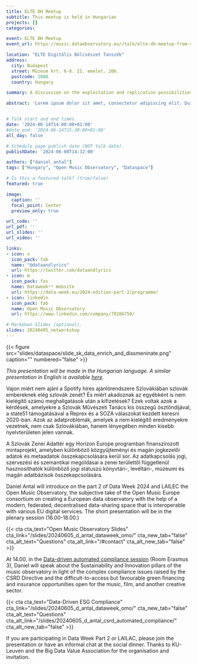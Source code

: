 ```yaml
---
title: ELTE DH Meetup
subtitle: This meetup is held in Hungarian
projects: []
categories:

event: ELTE DH Meetup
event_url: https://music.dataobservatory.eu//talk/elte-dh-meetup-from-slovakia-towards-a-european-music-dataspace/

location: "ELTE Digitális Bölcsészet Tanszék"
address:
  city: Budapest
  street: Múzeum krt. 6-8. II. emelet. 206.
  postcode: 1088
  country: Hungary

summary: A discussion on the exploitation and replication possibilities of the Slovak Music Dataspace for Hungarian digital heritage and music experts.

abstract: 'Lorem ipsum dolor sit amet, consectetur adipiscing elit. Duis posuere tellusac convallis placerat. Proin tincidunt magna sed ex sollicitudin condimentum. Sed ac faucibus dolor, scelerisque sollicitudin nisi. Cras purus urna, suscipit quis sapien eu, pulvinar tempor diam.'


# Talk start and end times.
date: '2024-06-14T14:00:00+01:00'
#date_end: '2024-06-14T15:30:00+01:00'
all_day: false

# Schedule page publish date (NOT talk date).
publishDate: '2024-06-08T14:32:00'

authors: ["daniel_antal"]
tags: ["Hungary", "Open Music Observatory", "Dataspace"]

# Is this a featured talk? (true/false)
featured: true

image:
  caption: ''
  focal_point: Center
  preview_only: true

url_code: ''
url_pdf: ''
url_slides: ''
url_video: ''

links:
- icon: x
  icon_pack: fab
  name: "@dataandlyrics"
  url: https://twitter.com/dataandlyrics
- icon: m
  icon_pack: fas
  name: Dataweek²⁴ Website
  url: https://data-week.eu/2024-edition-part-2/programme/
- icon: linkedin
  icon_pack: fab
  name: Open Music Observatory
  url: https://www.linkedin.com/company/79286750/

# Markdown Slides (optional).
slides: 20240405_networkshop
---
```

<td style="text-align: center;">{{< figure src="slides/dataspace/slide_sk_data_enrich_and_dissmeninate.png" caption="" numbered="false" >}}</td>

_This presentation will be made in the Hungarian language. A similar presentation in English is available [here](/talk/dataweek/)._

Vajon miért nem ajánl a Spotify híres ajánlórendszere Szlovákiában szlovák embereknek elég szlovák zenét?  És miért akadoznak az egyébként is nem kielégítő számú meghallgatások után a kifizetések?  Ezek voltak azok a kérdések, amelyekre a Szlovák Művészeti Tanács kis összegű ösztöndíjával, a state51 támogatásával a Reprex és a SOZA válaszokat kezdett keresni 2020-ban. Azok az adatproblémák, amelyek a nem kielégítő eredményekre vezetnek, nem csak Szlovákiában, hanem lényegében minden kisebb nyelvterületen jelen vannak.

A Szlovák Zenei Adattér egy Horizon Europe programban finanszírozott mintaprojekt, amelyben különböző közgyűjteményi és magán jogkezelői adatok és metaadatok összekapcsolására kerül sor. Az adatkapcsolás jogi, szervezési és szemantikai megoldásai a zenei területtől függetlenül hasznosíthatók különböző jogi státuszú könyvtári-, levéltári-, múzeumi és magán adatbázisok összekapcsolására. 

Daniel Antal will introduce on the part 2 of Data Week 2024 and LAILEC the Open Music Observatory, the subjective take of the Open Music Europe consortium on creating a European data observatory with the help of a modern, federated, decentralised data-sharing space that is interoperable with various EU digital services. The short presentation will be in the plenary session (16.00-18.00.)

{{< cta cta_text="Open Music Observatory Slides" cta_link="/slides/20240605_d_antal_dataweek_omo/" cta_new_tab="false" cta_alt_text="Questions" cta_alt_link="/#contact" cta_alt_new_tab="false" >}}

At 14.00, in the [Data-driven automated compliance session](https://data-week.eu/session/data-driven-and-automated-compliance/
) (Room Erasmus 3), Daniel will speak about the Sustainability and Innovation pillars of the music observatory in light of the complex compliance issues raised by the CSRD Directive and the difficult-to-access but favourable green financing and insurance opportunities open for the music, film, and another creative sector.

{{< cta cta_text="Data-Driven ESG Compliance" cta_link="/slides/20240605_d_antal_dataweek_omo/" cta_new_tab="false" cta_alt_text="Questions" cta_alt_link="/slides/20240605_d_antal_csrd_automated_compliance/" cta_alt_new_tab="false" >}}


If you are participating in Data Week Part 2 or LAILAC, please join the presentation or have an informal chat at the social dinner.  Thanks to KU-Leuven and the Big Data Value Association for the organisation and invitation.

